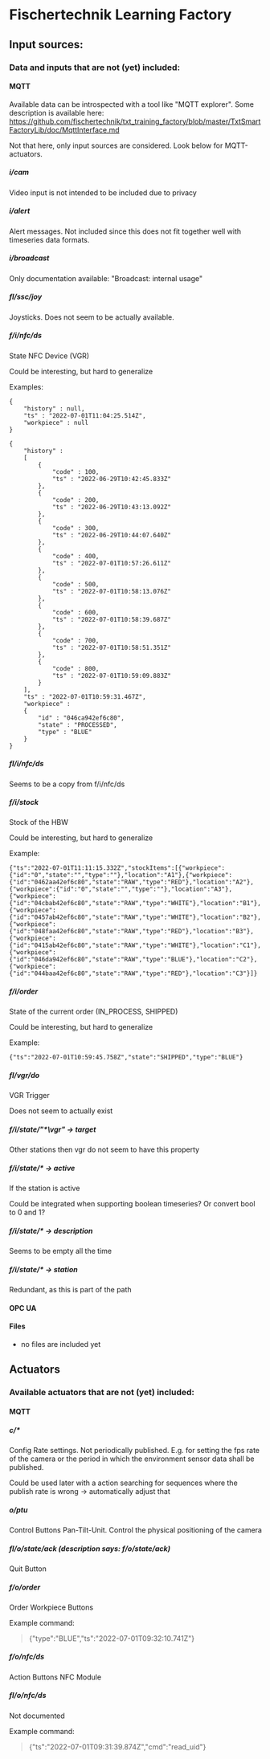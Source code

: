 # Fischertechnik Learning Factory

## Input sources:

### Data and inputs that are not (yet) included:

#### MQTT
Available data can be introspected with a tool like "MQTT explorer".
Some description is available here: https://github.com/fischertechnik/txt_training_factory/blob/master/TxtSmartFactoryLib/doc/MqttInterface.md

Not that here, only input sources are considered. Look below for MQTT-actuators.

##### i/cam
Video input is not intended to be included due to privacy

##### i/alert
Alert messages.
Not included since this does not fit together well with timeseries data formats.

##### i/broadcast
Only documentation available: "Broadcast: internal usage"

##### fl/ssc/joy
Joysticks. Does not seem to be actually available.

##### f/i/nfc/ds
State NFC Device (VGR)

Could be interesting, but hard to generalize

Examples:

```
{
	"history" : null,
	"ts" : "2022-07-01T11:04:25.514Z",
	"workpiece" : null
}
```

```
{
	"history" : 
	[
		{
			"code" : 100,
			"ts" : "2022-06-29T10:42:45.833Z"
		},
		{
			"code" : 200,
			"ts" : "2022-06-29T10:43:13.092Z"
		},
		{
			"code" : 300,
			"ts" : "2022-06-29T10:44:07.640Z"
		},
		{
			"code" : 400,
			"ts" : "2022-07-01T10:57:26.611Z"
		},
		{
			"code" : 500,
			"ts" : "2022-07-01T10:58:13.076Z"
		},
		{
			"code" : 600,
			"ts" : "2022-07-01T10:58:39.687Z"
		},
		{
			"code" : 700,
			"ts" : "2022-07-01T10:58:51.351Z"
		},
		{
			"code" : 800,
			"ts" : "2022-07-01T10:59:09.883Z"
		}
	],
	"ts" : "2022-07-01T10:59:31.467Z",
	"workpiece" : 
	{
		"id" : "046ca942ef6c80",
		"state" : "PROCESSED",
		"type" : "BLUE"
	}
}
```

##### fl/i/nfc/ds
Seems to be a copy from f/i/nfc/ds

##### f/i/stock
Stock of the HBW

Could be interesting, but hard to generalize

Example:

```
{"ts":"2022-07-01T11:11:15.332Z","stockItems":[{"workpiece":{"id":"0","state":"","type":""},"location":"A1"},{"workpiece":{"id":"0462aa42ef6c80","state":"RAW","type":"RED"},"location":"A2"},{"workpiece":{"id":"0","state":"","type":""},"location":"A3"},{"workpiece":{"id":"04cbab42ef6c80","state":"RAW","type":"WHITE"},"location":"B1"},{"workpiece":{"id":"0457ab42ef6c80","state":"RAW","type":"WHITE"},"location":"B2"},{"workpiece":{"id":"048faa42ef6c80","state":"RAW","type":"RED"},"location":"B3"},{"workpiece":{"id":"0415ab42ef6c80","state":"RAW","type":"WHITE"},"location":"C1"},{"workpiece":{"id":"046da942ef6c80","state":"RAW","type":"BLUE"},"location":"C2"},{"workpiece":{"id":"044baa42ef6c80","state":"RAW","type":"RED"},"location":"C3"}]}
```

##### f/i/order

State of the current order (IN_PROCESS, SHIPPED)

Could be interesting, but hard to generalize

Example:

```
{"ts":"2022-07-01T10:59:45.758Z","state":"SHIPPED","type":"BLUE"}
```

##### fl/vgr/do
VGR Trigger

Does not seem to actually exist

##### f/i/state/"*\vgr" -> target
Other stations then vgr do not seem to have this property

##### f/i/state/* -> active
If the station is active

Could be integrated when supporting boolean timeseries? Or convert bool to 0 and 1?

##### f/i/state/* -> description
Seems to be empty all the time

##### f/i/state/* -> station
Redundant, as this is part of the path

#### OPC UA

#### Files

- no files are included yet

## Actuators

### Available actuators that are not (yet) included:

#### MQTT

##### c/*
Config Rate settings. Not periodically published.
E.g. for setting the fps rate of the camera or the period in which the environment sensor data shall be published.

Could be used later with a action searching for sequences where the publish rate is wrong -> automatically adjust that

##### o/ptu
Control Buttons Pan-Tilt-Unit. Control the physical positioning of the camera

##### fl/o/state/ack (description says: f/o/state/ack)
Quit Button

##### f/o/order
Order Workpiece Buttons

Example command:
> {"type":"BLUE","ts":"2022-07-01T09:32:10.741Z"}

##### f/o/nfc/ds
Action Buttons NFC Module

##### fl/o/nfc/ds
Not documented

Example command:
> {"ts":"2022-07-01T09:31:39.874Z","cmd":"read_uid"}